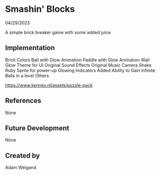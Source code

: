 # Smashin' Blocks

04/29/2023

A simple brick breaker game with some added juice


## Implementation

Brick Colors
Ball with Glow Animation
Paddle with Glow Animation
Wall Glow
Theme for UI
Original Sound Effects
Original Music
Camera Shake
Ruby Sprite for power-up
Glowing Indicators
Added Ability to Gain Infinite Balls in a level
Others

https://www.kenney.nl/assets/puzzle-pack
## References
None

## Future Development
None

## Created by
Adam Weigand
